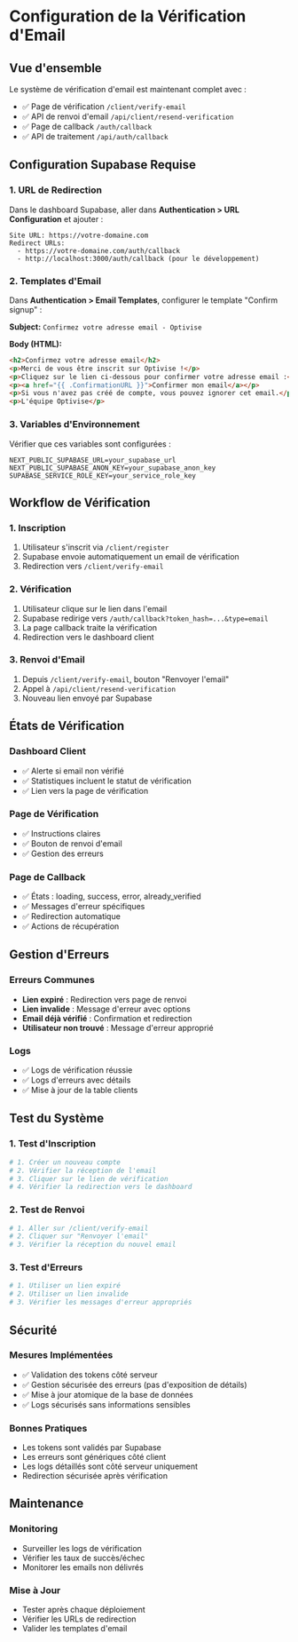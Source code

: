 # Configuration de la Vérification d'Email

## Vue d'ensemble

Le système de vérification d'email est maintenant complet avec :
- ✅ Page de vérification `/client/verify-email`
- ✅ API de renvoi d'email `/api/client/resend-verification`
- ✅ Page de callback `/auth/callback`
- ✅ API de traitement `/api/auth/callback`

## Configuration Supabase Requise

### 1. URL de Redirection

Dans le dashboard Supabase, aller dans **Authentication > URL Configuration** et ajouter :

```
Site URL: https://votre-domaine.com
Redirect URLs: 
  - https://votre-domaine.com/auth/callback
  - http://localhost:3000/auth/callback (pour le développement)
```

### 2. Templates d'Email

Dans **Authentication > Email Templates**, configurer le template "Confirm signup" :

**Subject:** `Confirmez votre adresse email - Optivise`

**Body (HTML):**
```html
<h2>Confirmez votre adresse email</h2>
<p>Merci de vous être inscrit sur Optivise !</p>
<p>Cliquez sur le lien ci-dessous pour confirmer votre adresse email :</p>
<p><a href="{{ .ConfirmationURL }}">Confirmer mon email</a></p>
<p>Si vous n'avez pas créé de compte, vous pouvez ignorer cet email.</p>
<p>L'équipe Optivise</p>
```

### 3. Variables d'Environnement

Vérifier que ces variables sont configurées :

```env
NEXT_PUBLIC_SUPABASE_URL=your_supabase_url
NEXT_PUBLIC_SUPABASE_ANON_KEY=your_supabase_anon_key
SUPABASE_SERVICE_ROLE_KEY=your_service_role_key
```

## Workflow de Vérification

### 1. Inscription
1. Utilisateur s'inscrit via `/client/register`
2. Supabase envoie automatiquement un email de vérification
3. Redirection vers `/client/verify-email`

### 2. Vérification
1. Utilisateur clique sur le lien dans l'email
2. Supabase redirige vers `/auth/callback?token_hash=...&type=email`
3. La page callback traite la vérification
4. Redirection vers le dashboard client

### 3. Renvoi d'Email
1. Depuis `/client/verify-email`, bouton "Renvoyer l'email"
2. Appel à `/api/client/resend-verification`
3. Nouveau lien envoyé par Supabase

## États de Vérification

### Dashboard Client
- ✅ Alerte si email non vérifié
- ✅ Statistiques incluent le statut de vérification
- ✅ Lien vers la page de vérification

### Page de Vérification
- ✅ Instructions claires
- ✅ Bouton de renvoi d'email
- ✅ Gestion des erreurs

### Page de Callback
- ✅ États : loading, success, error, already_verified
- ✅ Messages d'erreur spécifiques
- ✅ Redirection automatique
- ✅ Actions de récupération

## Gestion d'Erreurs

### Erreurs Communes
- **Lien expiré** : Redirection vers page de renvoi
- **Lien invalide** : Message d'erreur avec options
- **Email déjà vérifié** : Confirmation et redirection
- **Utilisateur non trouvé** : Message d'erreur approprié

### Logs
- ✅ Logs de vérification réussie
- ✅ Logs d'erreurs avec détails
- ✅ Mise à jour de la table clients

## Test du Système

### 1. Test d'Inscription
```bash
# 1. Créer un nouveau compte
# 2. Vérifier la réception de l'email
# 3. Cliquer sur le lien de vérification
# 4. Vérifier la redirection vers le dashboard
```

### 2. Test de Renvoi
```bash
# 1. Aller sur /client/verify-email
# 2. Cliquer sur "Renvoyer l'email"
# 3. Vérifier la réception du nouvel email
```

### 3. Test d'Erreurs
```bash
# 1. Utiliser un lien expiré
# 2. Utiliser un lien invalide
# 3. Vérifier les messages d'erreur appropriés
```

## Sécurité

### Mesures Implémentées
- ✅ Validation des tokens côté serveur
- ✅ Gestion sécurisée des erreurs (pas d'exposition de détails)
- ✅ Mise à jour atomique de la base de données
- ✅ Logs sécurisés sans informations sensibles

### Bonnes Pratiques
- Les tokens sont validés par Supabase
- Les erreurs sont génériques côté client
- Les logs détaillés sont côté serveur uniquement
- Redirection sécurisée après vérification

## Maintenance

### Monitoring
- Surveiller les logs de vérification
- Vérifier les taux de succès/échec
- Monitorer les emails non délivrés

### Mise à Jour
- Tester après chaque déploiement
- Vérifier les URLs de redirection
- Valider les templates d'email
